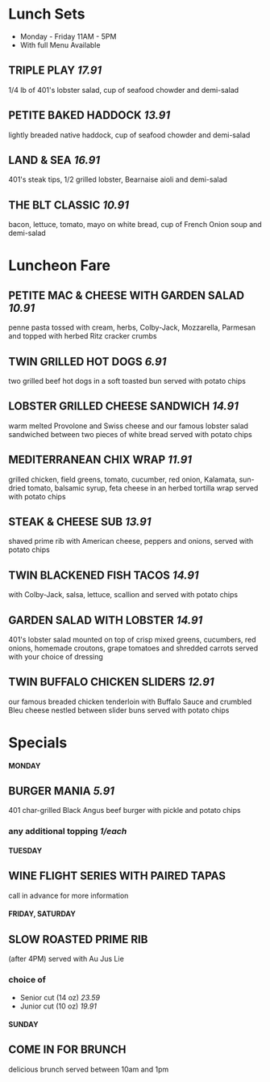 # Lunch Sets
* Monday - Friday 11AM - 5PM
* With full Menu Available 

## TRIPLE PLAY *17.91*
1/4 lb of 401's lobster salad, cup of seafood chowder and demi-salad

## PETITE BAKED HADDOCK *13.91*
lightly breaded native haddock, cup of seafood chowder and demi-salad

## LAND & SEA *16.91*
401's steak tips, 1/2 grilled lobster, Bearnaise aioli and demi-salad

## THE BLT CLASSIC *10.91*
bacon, lettuce, tomato, mayo on white bread, cup of French Onion soup and demi-salad


# Luncheon Fare

## PETITE MAC & CHEESE WITH GARDEN SALAD *10.91*
penne pasta tossed with cream, herbs, Colby-Jack, Mozzarella, Parmesan and topped with herbed Ritz cracker crumbs 

## TWIN GRILLED HOT DOGS *6.91*
two grilled beef hot dogs in a soft toasted bun served with potato chips

## LOBSTER GRILLED CHEESE SANDWICH *14.91* 
warm melted Provolone and Swiss cheese and our famous lobster salad sandwiched between two pieces of white bread served with potato chips

## MEDITERRANEAN CHIX WRAP *11.91*
grilled chicken, field greens, tomato, cucumber, red onion, Kalamata, sun-dried tomato, balsamic syrup, feta cheese in an herbed tortilla wrap served with potato chips

## STEAK & CHEESE SUB *13.91*
shaved prime rib with American cheese, peppers and onions, served with potato chips

## TWIN BLACKENED FISH TACOS *14.91*
with Colby-Jack, salsa, lettuce, scallion and served with potato chips

## GARDEN SALAD WITH LOBSTER *14.91*
401's lobster salad mounted on top of crisp mixed greens, cucumbers, red onions, homemade croutons, grape tomatoes and shredded carrots served with your choice of dressing

## TWIN BUFFALO CHICKEN SLIDERS *12.91*
our famous breaded chicken tenderloin with Buffalo Sauce and crumbled Bleu cheese nestled between slider buns served with potato chips

# Specials

#### MONDAY

## BURGER MANIA *5.91*
401 char-grilled Black Angus beef burger with pickle and potato chips
### any additional topping *1/each*

#### TUESDAY

## WINE FLIGHT SERIES WITH PAIRED TAPAS
call in advance for more information

#### FRIDAY, SATURDAY

## SLOW ROASTED PRIME RIB
(after 4PM) served with Au Jus Lie
### choice of
* Senior cut (14 oz) *23.59*
* Junior cut (10 oz) *19.91*

#### SUNDAY

## COME IN FOR BRUNCH
delicious brunch served between 10am and 1pm
